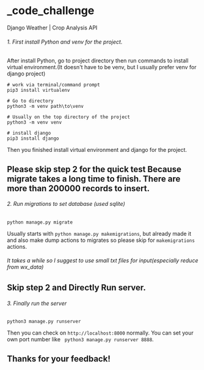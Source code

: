# _code_challenge
Django Weather | Crop Analysis API

###### 1. First install Python and venv for the project.

After install Python, go to project directory then run commands to install virtual environment.(It doesn't have to be venv, but I usually prefer venv for django project)

```
# work via terminal/command prompt
pip3 install virtualenv

# Go to directory 
python3 -m venv path\to\venv

# Usually on the top directory of the project
python3 -m venv venv

# install django
pip3 install django
```

Then you finished install virtual environment and django for the project.

## Please skip step 2 for the quick test Because migrate takes a long time to finish. There are more than 200000 records to insert.
###### 2. Run migrations to set database (used sqlite) 
```
python manage.py migrate
```
Usually starts with ```python manage.py makemigrations```, but already made it and also make dump actions to migrates so please skip for ```makemigrations``` actions.

###### It takes a while so I suggest to use small txt files for input(especially reduce from wx_data)

## Skip step 2 and Directly Run server.
###### 3. Finally run the server
```
python3 manage.py runserver
```

Then you can check on ```http://localhost:8000``` normally.
You can set your own port number like  ``` python3 manage.py runserver 8888```.

## Thanks for your feedback!
